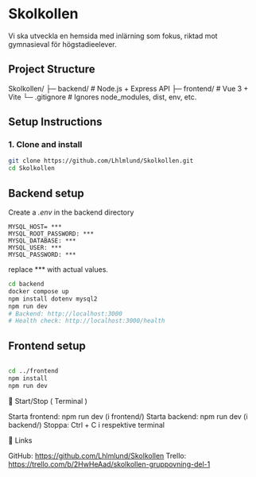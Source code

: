 # Skolkollen
Vi ska utveckla en hemsida med inlärning som fokus, riktad mot gymnasieval för högstadieelever.



## Project Structure

Skolkollen/
├─ backend/     # Node.js + Express API
├─ frontend/    # Vue 3 + Vite
└─ .gitignore   # Ignores node_modules, dist, env, etc.


##  Setup Instructions

### 1. Clone and install
```bash
git clone https://github.com/Lhlmlund/Skolkollen.git
cd Skolkollen

```


## Backend setup
Create a *.env* in the backend directory
```.env
MYSQL_HOST= ***
MYSQL_ROOT_PASSWORD: ***
MYSQL_DATABASE: ***
MYSQL_USER: ***
MYSQL_PASSWORD: ***
```
replace *** with actual values.

```bash
cd backend
docker compose up
npm install dotenv mysql2
npm run dev
# Backend: http://localhost:3000
# Health check: http://localhost:3000/health

```

## Frontend setup

```bash

cd ../frontend
npm install
npm run dev

```


🛑 Start/Stop ( Terminal ) 

Starta frontend: npm run dev (i frontend/)
Starta backend: npm run dev (i backend/)
Stoppa: Ctrl + C i respektive terminal


📌 Links

GitHub: https://github.com/Lhlmlund/Skolkollen
Trello: https://trello.com/b/2HwHeAad/skolkollen-gruppovning-del-1
